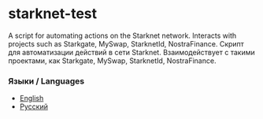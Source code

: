 # starknet-test
A script for automating actions on the Starknet network. Interacts with projects such as Starkgate, MySwap, StarknetId, NostraFinance.
Скрипт для автоматизации действий в сети Starknet. Взаимодействует с такими проектами, как Starkgate, MySwap, StarknetId, NostraFinance.

### Языки / Languages

- [English](en/README.md)
- [Русский](ru/README.md)